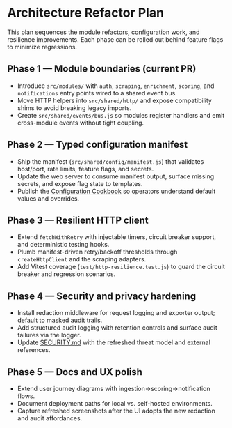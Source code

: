 # Architecture Refactor Plan

This plan sequences the module refactors, configuration work, and resilience improvements. Each phase
can be rolled out behind feature flags to minimize regressions.

## Phase 1 — Module boundaries (current PR)

- Introduce `src/modules/` with `auth`, `scraping`, `enrichment`, `scoring`, and `notifications` entry
  points wired to a shared event bus.
- Move HTTP helpers into `src/shared/http/` and expose compatibility shims to avoid breaking legacy
  imports.
- Create `src/shared/events/bus.js` so modules register handlers and emit cross-module events without
  tight coupling.

## Phase 2 — Typed configuration manifest

- Ship the manifest (`src/shared/config/manifest.js`) that validates host/port, rate limits, feature
  flags, and secrets.
- Update the web server to consume manifest output, surface missing secrets, and expose flag state to
  templates.
- Publish the [Configuration Cookbook](../configuration-cookbook.md) so operators understand default
  values and overrides.

## Phase 3 — Resilient HTTP client

- Extend `fetchWithRetry` with injectable timers, circuit breaker support, and deterministic testing
  hooks.
- Plumb manifest-driven retry/backoff thresholds through `createHttpClient` and the scraping adapters.
- Add Vitest coverage (`test/http-resilience.test.js`) to guard the circuit breaker and regression
  scenarios.

## Phase 4 — Security and privacy hardening

- Install redaction middleware for request logging and exporter output; default to masked audit trails.
- Add structured audit logging with retention controls and surface audit failures via the logger.
- Update [SECURITY.md](../../SECURITY.md) with the refreshed threat model and external references.

## Phase 5 — Docs and UX polish

- Extend user journey diagrams with ingestion→scoring→notification flows.
- Document deployment paths for local vs. self-hosted environments.
- Capture refreshed screenshots after the UI adopts the new redaction and audit affordances.
